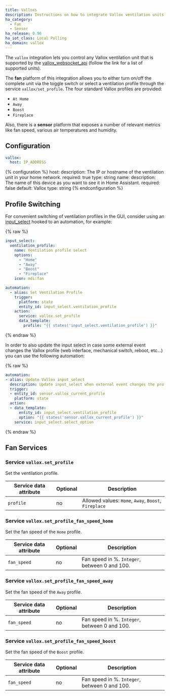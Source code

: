 ```yaml
---
title: Valloxs
description: Instructions on how to integrate Vallox ventilation units into Home Assistant.
ha_category:
  - Fan
  - Sensor
ha_release: 0.96
ha_iot_class: Local Polling
ha_domain: vallox
---
```


The `vallox` integration lets you control any Vallox ventilation unit that is supported by the [vallox_websocket_api](https://github.com/yozik04/vallox_websocket_api) (follow the link for a list of supported units).

The **fan** platform of this integration allows you to either turn on/off the complete unit via the toggle switch or select a ventilation profile through the service `vallox/set_profile`. The four standard Vallox profiles are provided:

- `At Home`
- `Away`
- `Boost`
- `Fireplace`

Also, there is a **sensor** platform that exposes a number of relevant metrics like fan speed, various air temperatures and humidity.

## Configuration

```yaml
vallox:
  host: IP_ADDRESS
```

{% configuration %}
host:
  description: The IP or hostname of the ventilation unit in your home network.
  required: true
  type: string
name:
  description: The name of this device as you want to see it in Home Assistant.
  required: false
  default: Vallox
  type: string
{% endconfiguration %}

## Profile Switching

For convenient switching of ventilation profiles in the GUI, consider using an [input_select](../input_select) hooked to an automation, for example:

{% raw %}
```yaml
input_select:
  ventilation_profile:
    name: Ventilation profile select
    options:
      - "Home"
      - "Away"
      - "Boost"
      - "Fireplace"
    icon: mdi:fan

automation:
  - alias: Set Ventilation Profile
    trigger:
      platform: state
      entity_id: input_select.ventilation_profile
    action:
      service: vallox.set_profile
      data_template:
        profile: "{{ states('input_select.ventilation_profile') }}"
```
{% endraw %}

In order to also update the input select in case some external event changes the Vallox profile (web interface, mechanical switch, reboot, etc...) you can use the following automation:

{% raw %}
```yaml
automation:
- alias: Update Vallox input_select
  description: Update input_select when external event changes the profile
  trigger:
  - entity_id: sensor.vallox_current_profile
    platform: state
  action:
  - data_template:
      entity_id: input_select.ventilation_profile
      option: "{{ states('sensor.vallox_current_profile') }}"
    service: input_select.select_option
```
{% endraw %}

## Fan Services

### Service `vallox.set_profile`

Set the ventilation profile.

| Service data attribute | Optional | Description                                          |
|------------------------|----------|------------------------------------------------------|
| `profile`              |       no | Allowed values: `Home`, `Away`, `Boost`, `Fireplace` |

### Service `vallox.set_profile_fan_speed_home`

Set the fan speed of the `Home` profile.

| Service data attribute | Optional | Description                                     |
|------------------------|----------|-------------------------------------------------|
| `fan_speed`            |       no | Fan speed in %. `Integer`, between 0 and 100.   |

### Service `vallox.set_profile_fan_speed_away`

Set the fan speed of the `Away` profile.

| Service data attribute | Optional | Description                                     |
|------------------------|----------|-------------------------------------------------|
| `fan_speed`            |       no | Fan speed in %. `Integer`, between 0 and 100.   |

### Service `vallox.set_profile_fan_speed_boost`

Set the fan speed of the `Boost` profile.

| Service data attribute | Optional | Description                                     |
|------------------------|----------|-------------------------------------------------|
| `fan_speed`            |       no | Fan speed in %. `Integer`, between 0 and 100.   |
